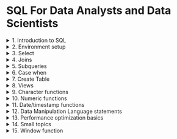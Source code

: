 # SQL For Data Analysts and Data Scientists

<details>
    <summary>1. Introduction to SQL</summary>

    - SQL - Structured Query Language
    - Used to work (build, access and change data) with relational databases
    - Standardized by ISO and ANSI (with small differences between different DBMS)
</details>

<details>
    <summary>2. Environment setup</summary>
  
    - Oracle
    - SQL Developer
</details>

<details>
    <summary>3. Select</summary>
  
    - Columns
    - Aliases
    - Where
    - Aggregation functions
    - Group by
    - Having
</details>

<details>
    <summary>4. Joins</summary>
  
    - Left/Right
    - Inner
    - Combinations
    - Aliases
</details>


<details>
    <summary>5. Subqueries</summary>
  
    - select ... where ... in ()
    - select from subquery
</details>

<details>
    <summary>6. Case when</summary>
  
</details>

<details>
    <summary>7. Create Table</summary>
  
    - Data types
    - Constraints
    - Relations
    - Drop table
</details>

<details>
    <summary>8. Views</summary>
  
</details>

<details>
    <summary>9. Character functions</summary>

    - working with text
    - left/right
    - len
    - lower/upper
    - replace
    - trim
  
</details>

<details>
    <summary>10. Numeric functions</summary>

    - round
    - floor
    - mod
    - power    

</details>

<details>
    <summary>11. Date/timestamp functions</summary>
  
</details>

<details>
    <summary>12. Data Manipulation Language statements</summary>
  
  - Insert
  - Delete
  - Update
</details>

<details>
    <summary>13. Performance optimization basics</summary>
  
  - Indexes
  - Partitions
  - Explain plan
  - No functions and implicit casts
</details>

<details>
    <summary>14. Small topics</summary>
  
  - Self join
  - Union
  - transactions
  - fetch first n rows and offset
</details>

<details>
    <summary>15. Window function</summary>
  
  - row_number
  - partition over
  - rank
</details>
